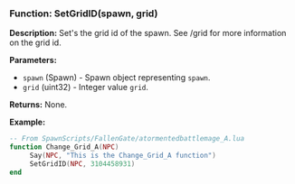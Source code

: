 ### Function: SetGridID(spawn, grid)

**Description:**
Set's the grid id of the spawn.  See /grid for more information on the grid id.

**Parameters:**
- `spawn` (Spawn) - Spawn object representing `spawn`.
- `grid` (uint32) - Integer value `grid`.

**Returns:** None.

**Example:**

```lua
-- From SpawnScripts/FallenGate/atormentedbattlemage_A.lua
function Change_Grid_A(NPC)
	 Say(NPC, "This is the Change_Grid_A function")
	 SetGridID(NPC, 3104458931)
end
```
